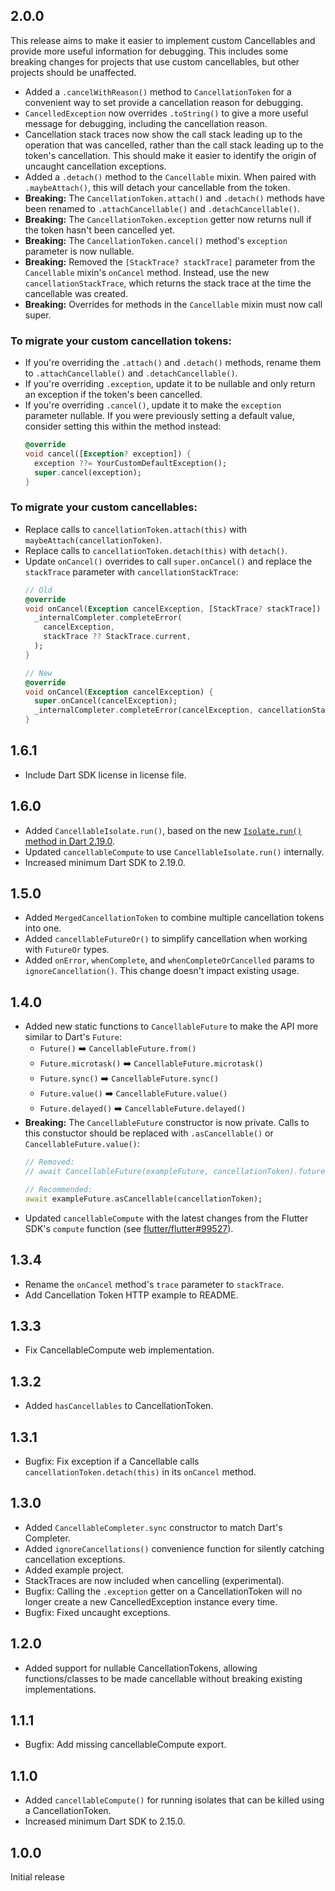 ## 2.0.0

This release aims to make it easier to implement custom Cancellables and provide more useful information for debugging. This includes some breaking changes for projects that use custom cancellables, but other projects should be unaffected.


* Added a `.cancelWithReason()` method to `CancellationToken` for a convenient way to set provide a cancellation reason for debugging.
* `CancelledException` now overrides `.toString()` to give a more useful message for debugging, including the cancellation reason.
* Cancellation stack traces now show the call stack leading up to the operation that was cancelled, rather than the call stack leading up to the token's cancellation. This should make it easier to identify the origin of uncaught cancellation exceptions.
* Added a `.detach()` method to the `Cancellable` mixin. When paired with `.maybeAttach()`, this will detach your cancellable from the token.
* **Breaking:** The `CancellationToken.attach()` and `.detach()` methods have been renamed to `.attachCancellable()` and `.detachCancellable()`.
* **Breaking:** The `CancellationToken.exception` getter now returns null if the token hasn't been cancelled yet.
* **Breaking:** The `CancellationToken.cancel()` method's `exception` parameter is now nullable.
* **Breaking:** Removed the `[StackTrace? stackTrace]` parameter from the `Cancellable` mixin's `onCancel` method. Instead, use the new `cancellationStackTrace`, which returns the stack trace at the time the cancellable was created.
* **Breaking:** Overrides for methods in the `Cancellable` mixin must now call super.

### To migrate your custom cancellation tokens:

* If you're overriding the `.attach()` and `.detach()` methods, rename them to `.attachCancellable()` and `.detachCancellable()`.
* If you're overriding `.exception`, update it to be nullable and only return an exception if the token's been cancelled.
* If you're overriding `.cancel()`, update it to make the `exception` parameter nullable. If you were previously setting a default value, consider setting this within the method instead:
  ```dart
  @override
  void cancel([Exception? exception]) {
    exception ??= YourCustomDefaultException();
    super.cancel(exception);
  }
  ```

### To migrate your custom cancellables:

* Replace calls to `cancellationToken.attach(this)` with `maybeAttach(cancellationToken)`.
* Replace calls to `cancellationToken.detach(this)` with `detach()`.
* Update `onCancel()` overrides to call `super.onCancel()` and replace the `stackTrace` parameter with `cancellationStackTrace`:
  ```dart
  // Old
  @override
  void onCancel(Exception cancelException, [StackTrace? stackTrace]) {
    _internalCompleter.completeError(
      cancelException,
      stackTrace ?? StackTrace.current,
    );
  }

  // New
  @override
  void onCancel(Exception cancelException) {
    super.onCancel(cancelException);
    _internalCompleter.completeError(cancelException, cancellationStackTrace);
  }
  ```

## 1.6.1

* Include Dart SDK license in license file.

## 1.6.0

* Added `CancellableIsolate.run()`, based on the new [`Isolate.run()` method in Dart 2.19.0](https://medium.com/dartlang/better-isolate-management-with-isolate-run-547ef3d6459b).
* Updated `cancellableCompute` to use `CancellableIsolate.run()` internally.
* Increased minimum Dart SDK to 2.19.0.

## 1.5.0

* Added `MergedCancellationToken` to combine multiple cancellation tokens into one.
* Added `cancellableFutureOr()` to simplify cancellation when working with `FutureOr` types.
* Added `onError`, `whenComplete`, and `whenCompleteOrCancelled` params to `ignoreCancellation()`. This change doesn't impact existing usage.

## 1.4.0

* Added new static functions to `CancellableFuture` to make the API more similar to Dart's `Future`:
  * `Future()` ➡️ `CancellableFuture.from()`
  * `Future.microtask()` ➡️ `CancellableFuture.microtask()`
  * `Future.sync()` ➡️ `CancellableFuture.sync()`
  * `Future.value()` ➡️ `CancellableFuture.value()`
  * `Future.delayed()` ➡️ `CancellableFuture.delayed()`
* **Breaking:** The `CancellableFuture` constructor is now private. Calls to this constuctor should be replaced with `.asCancellable()` or `CancellableFuture.value()`:
  ```dart
  // Removed:
  // await CancellableFuture(exampleFuture, cancellationToken).future;

  // Recommended:
  await exampleFuture.asCancellable(cancellationToken);
  ```
* Updated `cancellableCompute` with the latest changes from the Flutter SDK's `compute` function (see [flutter/flutter#99527](https://github.com/flutter/flutter/pull/99527)).

## 1.3.4

* Rename the `onCancel` method's `trace` parameter to `stackTrace`.
* Add Cancellation Token HTTP example to README.

## 1.3.3

* Fix CancellableCompute web implementation.

## 1.3.2

* Added `hasCancellables` to CancellationToken.

## 1.3.1

* Bugfix: Fix exception if a Cancellable calls `cancellationToken.detach(this)` in its `onCancel` method.

## 1.3.0

* Added `CancellableCompleter.sync` constructor to match Dart's Completer.
* Added `ignoreCancellations()` convenience function for silently catching cancellation exceptions.
* Added example project.
* StackTraces are now included when cancelling (experimental).
* Bugfix: Calling the `.exception` getter on a CancellationToken will no longer create a new CancelledException instance every time.
* Bugfix: Fixed uncaught exceptions.

## 1.2.0

* Added support for nullable CancellationTokens, allowing functions/classes to be made cancellable without breaking existing implementations.

## 1.1.1

* Bugfix: Add missing cancellableCompute export.

## 1.1.0

* Added `cancellableCompute()` for running isolates that can be killed using a CancellationToken.
* Increased minimum Dart SDK to 2.15.0.

## 1.0.0

Initial release